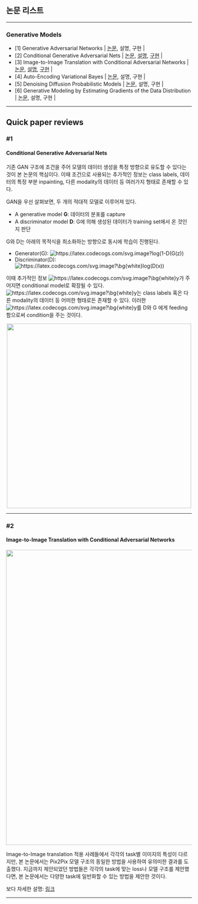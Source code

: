 

## 논문 리스트

---

### Generative Models

- [1] Generative Adversarial Networks | [논문](https://arxiv.org/abs/1406.2661), 설명, 구현 |
- [2] Conditional Generative Adversarial Nets | [논문](https://arxiv.org/abs/1411.1784), [설명](#1), [구현](https://github.com/sseunghyuns/ai-paper-study/tree/main/paper_implementations/cGAN) | 
- [3] Image-to-Image Translation with Conditional Adversarial Networks | [논문](https://arxiv.org/abs/1611.07004), [설명](#2), [구현](https://github.com/sseunghyuns/ai-paper-study/tree/main/paper_implementations/Pix2Pix) | 
- [4] Auto-Encoding Variational Bayes | [논문](https://arxiv.org/abs/1312.6114), 설명, 구현 | 
- [5] Denoising Diffusion Probabilistic Models | [논문](https://arxiv.org/abs/2006.11239), 설명, 구현 |
- [6] Generative Modeling by Estimating Gradients of the Data Distribution | [논문](https://arxiv.org/abs/1907.05600), 설명, 구현 |

---

## Quick paper reviews

### #1
#### Conditional Generative Adversarial Nets

기존 GAN 구조에 조건을 주어 모델의 데이터 생성을 특정 방향으로 유도할 수 있다는 것이 본 논문의 핵심이다. 이때 조건으로 사용되는 추가적인 정보는 class labels, 데이터의 특정 부분 inpainting, 다른 modality의 데이터 등 여러가지 형태로 존재할 수 있다. 

GAN을 우선 살펴보면, 두 개의 적대적 모델로 이루어져 있다. 
- A generative model **G**: 데이터의 분포를 capture
- A discriminator model **D**: G에 의해 생성된 데이터가 training set에서 온 것인지 판단

G와 D는 아래의 목적식을 최소화하는 방향으로 동시에 학습이 진행된다. 

- Generator(G): <img src="https://latex.codecogs.com/svg.image?log(1-D(G(z))" title="https://latex.codecogs.com/svg.image?log(1-D(G(z))" />
- Discriminator(D): <img src="https://latex.codecogs.com/svg.image?\bg{white}log(D(x))" title="https://latex.codecogs.com/svg.image?\bg{white}log(D(x))" />

이때 추가적인 정보 <img src="https://latex.codecogs.com/svg.image?\bg{white}y" title="https://latex.codecogs.com/svg.image?\bg{white}y" />가 주어지면 conditional model로 확장될 수 있다. <img src="https://latex.codecogs.com/svg.image?\bg{white}y" title="https://latex.codecogs.com/svg.image?\bg{white}y" />는 class labels 혹은 다른 modality의 데이터 등 어떠한 형태로든 존재할 수 있다.  이러한 <img src="https://latex.codecogs.com/svg.image?\bg{white}y" title="https://latex.codecogs.com/svg.image?\bg{white}y" />를 D와 G 에게 feeding함으로써 condition을 주는 것이다. 

<p align="center">
<img width="500" src="https://user-images.githubusercontent.com/63924704/158572477-63fa3af6-06f0-4df0-b8ab-2fb53b035b8f.png">
</p>

---

### #2
#### Image-to-Image Translation with Conditional Adversarial Networks

<p align="center">
<img width="800" src="https://user-images.githubusercontent.com/63924704/164194116-1e7afd20-91fb-4e2d-a3cd-a587a7de0d16.png">
</p>

Image-to-Image translation 적용 사례들에서 각각의 task별 이미지의 특성이 다르지만, 본 논문에서는 Pix2Pix 모델 구조의 동일한 방법을 사용하여 유의미한 결과를 도출했다. 지금까지 제안되었던 방법들은 각각의 task에 맞는 loss나 모델 구조를 제안했다면, 본 논문에서는 다양한 task에 일반화할 수 있는 방법을 제안한 것이다.

보다 자세한 설명: [링크](https://seunghyun.oopy.io/2ac5e525-90d8-4083-bc9a-b913ad3db1f4)


---
